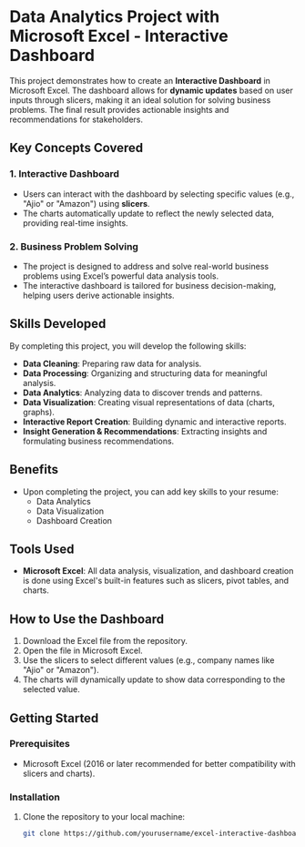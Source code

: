 # Data Analytics Project with Microsoft Excel - Interactive Dashboard

This project demonstrates how to create an **Interactive Dashboard** in Microsoft Excel. The dashboard allows for **dynamic updates** based on user inputs through slicers, making it an ideal solution for solving business problems. The final result provides actionable insights and recommendations for stakeholders.

## Key Concepts Covered

### 1. Interactive Dashboard
- Users can interact with the dashboard by selecting specific values (e.g., "Ajio" or "Amazon") using **slicers**.
- The charts automatically update to reflect the newly selected data, providing real-time insights.

### 2. Business Problem Solving
- The project is designed to address and solve real-world business problems using Excel’s powerful data analysis tools.
- The interactive dashboard is tailored for business decision-making, helping users derive actionable insights.

## Skills Developed
By completing this project, you will develop the following skills:
- **Data Cleaning**: Preparing raw data for analysis.
- **Data Processing**: Organizing and structuring data for meaningful analysis.
- **Data Analytics**: Analyzing data to discover trends and patterns.
- **Data Visualization**: Creating visual representations of data (charts, graphs).
- **Interactive Report Creation**: Building dynamic and interactive reports.
- **Insight Generation & Recommendations**: Extracting insights and formulating business recommendations.

## Benefits
- Upon completing the project, you can add key skills to your resume:
  - Data Analytics
  - Data Visualization
  - Dashboard Creation

## Tools Used
- **Microsoft Excel**: All data analysis, visualization, and dashboard creation is done using Excel's built-in features such as slicers, pivot tables, and charts.

## How to Use the Dashboard
1. Download the Excel file from the repository.
2. Open the file in Microsoft Excel.
3. Use the slicers to select different values (e.g., company names like "Ajio" or "Amazon").
4. The charts will dynamically update to show data corresponding to the selected value.

## Getting Started
### Prerequisites
- Microsoft Excel (2016 or later recommended for better compatibility with slicers and charts).

### Installation
1. Clone the repository to your local machine:
   ```bash
   git clone https://github.com/yourusername/excel-interactive-dashboard.git
